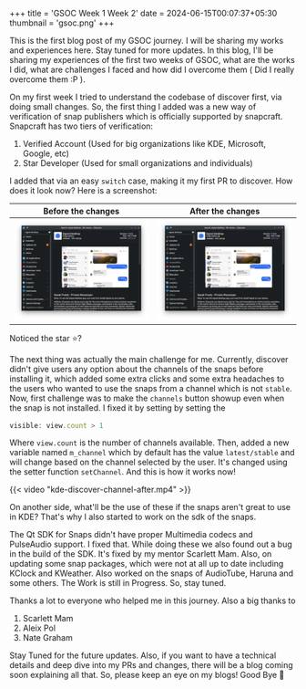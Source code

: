 +++
title = 'GSOC Week 1 Week 2'
date = 2024-06-15T00:07:37+05:30
thumbnail = 'gsoc.png'
+++

This is the first blog post of my GSOC journey. I will be sharing my works and experiences here. Stay tuned for more updates. In this blog, I'll be sharing my experiences of the first two weeks of GSOC, what are the works I did, what are challenges I faced and how did I overcome them ( Did I really overcome them :P ).

On my first week I tried to understand the codebase of discover first, via doing small changes. So, the first thing I added was a new way of verification of snap publishers which is officially supported by snapcraft. Snapcraft has two tiers of verification:

1. Verified Account (Used for big organizations like KDE, Microsoft, Google, etc)
2. Star Developer (Used for small organizations and individuals)

I added that via an easy `switch` case, making it my first PR to discover. How does it look now? Here is a screenshot:

| Before the changes                     | After the changes                         |
| :------------------------------------: | :---------------------------------------: |
| ![](kde-discover-publisher-before.png) | ![](kde-discover-publisher-after.png)     |

Noticed the star :star:?

The next thing was actually the main challenge for me. Currently, discover didn't give users any option about the channels of the snaps before installing it, which added some extra clicks and some extra headaches to the users who wanted to use the snaps from a channel which is not `stable`. Now, first challenge was to make the `channels` button showup even when the snap is not installed. I fixed it by setting by setting the

```js
visible: view.count > 1
```
Where `view.count` is the number of channels available. Then, added a new variable named `m_channel` which by default has the value `latest/stable` and will change based on the channel selected by the user. It's changed using the setter function `setChannel`. And this is how it works now!

{{< video "kde-discover-channel-after.mp4" >}}

On another side, what'll be the use of these if the snaps aren't great to use in KDE? That's why I also started to work on the sdk of the snaps. 

The Qt SDK for Snaps didn't have proper Multimedia codecs and PulseAudio support. I fixed that. While doing these we also found out a bug in the build of the SDK. It's fixed by my mentor Scarlett Mam. Also, on updating some snap packages, which were not at all up to date including KClock and KWeather. Also worked on the snaps of AudioTube, Haruna and some others. The Work is still in Progress. So, stay tuned.

Thanks a lot to everyone who helped me in this journey. Also a big thanks to
1. Scarlett Mam
2. Aleix Pol
3. Nate Graham

Stay Tuned for the future updates. Also, if you want to have a technical details and deep dive into my PRs and changes, there will be a blog coming soon explaining all that. So, please keep an eye on my blogs! Good Bye :wave: